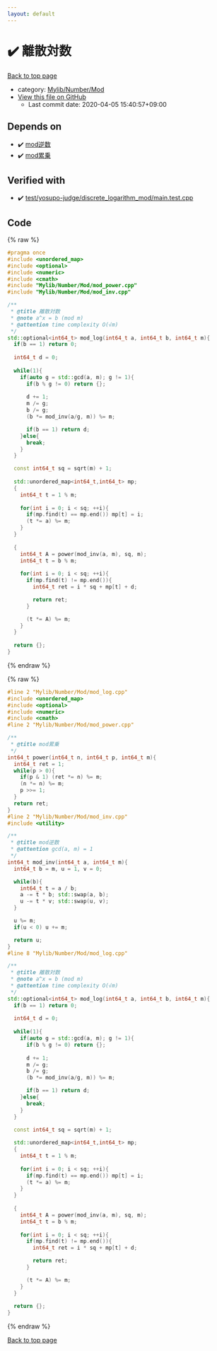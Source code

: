 ```yaml
---
layout: default
---
```


<!-- mathjax config similar to math.stackexchange -->
<script type="text/javascript" async
  src="https://cdnjs.cloudflare.com/ajax/libs/mathjax/2.7.5/MathJax.js?config=TeX-MML-AM_CHTML">
</script>
<script type="text/x-mathjax-config">
  MathJax.Hub.Config({
    TeX: { equationNumbers: { autoNumber: "AMS" }},
    tex2jax: {
      inlineMath: [ ['$','$'] ],
      processEscapes: true
    },
    "HTML-CSS": { matchFontHeight: false },
    displayAlign: "left",
    displayIndent: "2em"
  });
</script>

<script type="text/javascript" src="https://cdnjs.cloudflare.com/ajax/libs/jquery/3.4.1/jquery.min.js"></script>
<script src="https://cdn.jsdelivr.net/npm/jquery-balloon-js@1.1.2/jquery.balloon.min.js" integrity="sha256-ZEYs9VrgAeNuPvs15E39OsyOJaIkXEEt10fzxJ20+2I=" crossorigin="anonymous"></script>
<script type="text/javascript" src="../../../../assets/js/copy-button.js"></script>
<link rel="stylesheet" href="../../../../assets/css/copy-button.css" />


# :heavy_check_mark: 離散対数

<a href="../../../../index.html">Back to top page</a>

* category: <a href="../../../../index.html#795ab137908c82fc28acbcffe5b1c757">Mylib/Number/Mod</a>
* <a href="{{ site.github.repository_url }}/blob/master/Mylib/Number/Mod/mod_log.cpp">View this file on GitHub</a>
    - Last commit date: 2020-04-05 15:40:57+09:00




## Depends on

* :heavy_check_mark: <a href="mod_inv.cpp.html">mod逆数</a>
* :heavy_check_mark: <a href="mod_power.cpp.html">mod累乗</a>


## Verified with

* :heavy_check_mark: <a href="../../../../verify/test/yosupo-judge/discrete_logarithm_mod/main.test.cpp.html">test/yosupo-judge/discrete_logarithm_mod/main.test.cpp</a>


## Code

<a id="unbundled"></a>
{% raw %}
```cpp
#pragma once
#include <unordered_map>
#include <optional>
#include <numeric>
#include <cmath>
#include "Mylib/Number/Mod/mod_power.cpp"
#include "Mylib/Number/Mod/mod_inv.cpp"

/**
 * @title 離散対数
 * @note a^x = b (mod m)
 * @attention time complexity O(√m)
 */
std::optional<int64_t> mod_log(int64_t a, int64_t b, int64_t m){
  if(b == 1) return 0;
  
  int64_t d = 0;
  
  while(1){
    if(auto g = std::gcd(a, m); g != 1){
      if(b % g != 0) return {};
      
      d += 1;
      m /= g;
      b /= g;
      (b *= mod_inv(a/g, m)) %= m;

      if(b == 1) return d;
    }else{
      break;
    }
  }

  const int64_t sq = sqrt(m) + 1;
  
  std::unordered_map<int64_t,int64_t> mp;
  {
    int64_t t = 1 % m;
  
    for(int i = 0; i < sq; ++i){
      if(mp.find(t) == mp.end()) mp[t] = i;
      (t *= a) %= m;
    }
  }
  
  {
    int64_t A = power(mod_inv(a, m), sq, m);
    int64_t t = b % m;
    
    for(int i = 0; i < sq; ++i){
      if(mp.find(t) != mp.end()){
        int64_t ret = i * sq + mp[t] + d;

        return ret;
      }

      (t *= A) %= m;
    }
  }
  
  return {};
}

```
{% endraw %}

<a id="bundled"></a>
{% raw %}
```cpp
#line 2 "Mylib/Number/Mod/mod_log.cpp"
#include <unordered_map>
#include <optional>
#include <numeric>
#include <cmath>
#line 2 "Mylib/Number/Mod/mod_power.cpp"

/**
 * @title mod累乗
 */
int64_t power(int64_t n, int64_t p, int64_t m){
  int64_t ret = 1;
  while(p > 0){
    if(p & 1) (ret *= n) %= m;
    (n *= n) %= m;
    p >>= 1;
  }
  return ret;
}
#line 2 "Mylib/Number/Mod/mod_inv.cpp"
#include <utility>

/**
 * @title mod逆数
 * @attention gcd(a, m) = 1
 */
int64_t mod_inv(int64_t a, int64_t m){
  int64_t b = m, u = 1, v = 0;

  while(b){
    int64_t t = a / b;
    a -= t * b; std::swap(a, b);
    u -= t * v; std::swap(u, v);
  }

  u %= m;
  if(u < 0) u += m;

  return u;
}
#line 8 "Mylib/Number/Mod/mod_log.cpp"

/**
 * @title 離散対数
 * @note a^x = b (mod m)
 * @attention time complexity O(√m)
 */
std::optional<int64_t> mod_log(int64_t a, int64_t b, int64_t m){
  if(b == 1) return 0;
  
  int64_t d = 0;
  
  while(1){
    if(auto g = std::gcd(a, m); g != 1){
      if(b % g != 0) return {};
      
      d += 1;
      m /= g;
      b /= g;
      (b *= mod_inv(a/g, m)) %= m;

      if(b == 1) return d;
    }else{
      break;
    }
  }

  const int64_t sq = sqrt(m) + 1;
  
  std::unordered_map<int64_t,int64_t> mp;
  {
    int64_t t = 1 % m;
  
    for(int i = 0; i < sq; ++i){
      if(mp.find(t) == mp.end()) mp[t] = i;
      (t *= a) %= m;
    }
  }
  
  {
    int64_t A = power(mod_inv(a, m), sq, m);
    int64_t t = b % m;
    
    for(int i = 0; i < sq; ++i){
      if(mp.find(t) != mp.end()){
        int64_t ret = i * sq + mp[t] + d;

        return ret;
      }

      (t *= A) %= m;
    }
  }
  
  return {};
}

```
{% endraw %}

<a href="../../../../index.html">Back to top page</a>

